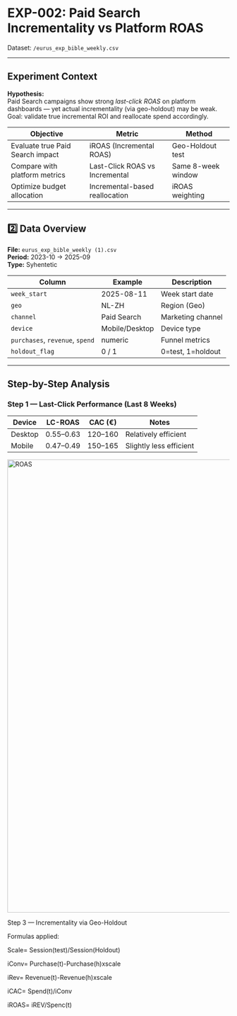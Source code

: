 # EXP-002: Paid Search Incrementality vs Platform ROAS  
Dataset: `/eurus_exp_bible_weekly.csv`

---

## Experiment Context  

**Hypothesis:**  
Paid Search campaigns show strong *last-click ROAS* on platform dashboards — yet actual incrementality (via geo-holdout) may be weak.  
Goal: validate true incremental ROI and reallocate spend accordingly.

| Objective | Metric | Method |
|------------|---------|--------|
| Evaluate true Paid Search impact | iROAS (Incremental ROAS) | Geo-Holdout test |
| Compare with platform metrics | Last-Click ROAS vs Incremental | Same 8-week window |
| Optimize budget allocation | Incremental-based reallocation | iROAS weighting |

---

## 2️⃣ Data Overview  

**File:** `eurus_exp_bible_weekly (1).csv`  
**Period:** 2023-10 → 2025-09  
**Type:** Syhentetic

| Column | Example | Description |
|---------|----------|-------------|
| `week_start` | 2025-08-11 | Week start date |
| `geo` | NL-ZH | Region (Geo) |
| `channel` | Paid Search | Marketing channel |
| `device` | Mobile/Desktop | Device type |
| `purchases`, `revenue`, `spend` | numeric | Funnel metrics |
| `holdout_flag` | 0 / 1 | 0=test, 1=holdout |

---

## Step-by-Step Analysis  

### Step 1 — Last-Click Performance (Last 8 Weeks)

| Device  | LC-ROAS   | CAC (€) | Notes                   |
| ------- | --------- | ------- | ----------------------- |
| Desktop | 0.55–0.63 | 120–160 | Relatively efficient    |
| Mobile  | 0.47–0.49 | 150–165 | Slightly less efficient |
<img width="1024" height="1024" alt="ROAS" src="https://github.com/user-attachments/assets/652276ce-05b6-4e14-971f-c94a7c2cac5d" />

Step 3 — Incrementality via Geo-Holdout

Formulas applied:

Scale= Session(test)/Session(Holdout)

iConv= Purchase(t)-Purchase(h)xscale

iRev= Revenue(t)-Revenue(h)xscale

iCAC= Spend(t)/iConv

iROAS= iREV/Spenc(t)
​



